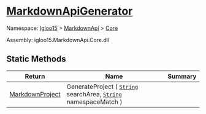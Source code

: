 # [MarkdownApiGenerator](./MarkdownApiGenerator.md)

Namespace: [Igloo15]() > [MarkdownApi]() > [Core](./README.md)

Assembly: igloo15.MarkdownApi.Core.dll


## Static Methods

| Return | Name | Summary | 
| --- | --- | --- | 
| [MarkdownProject](./MarkdownItems/MarkdownProject.md) | GenerateProject ( [`String`](https://docs.microsoft.com/en-us/dotnet/api/System.String) searchArea, [`String`](https://docs.microsoft.com/en-us/dotnet/api/System.String) namespaceMatch ) |  | 


